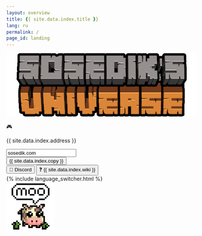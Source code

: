 ```yaml
---
layout: overview
title: {{ site.data.index.title }}
lang: ru
permalink: /
page_id: landing
---
```


<div class="server">
    <img src="/assets/server_logo.png" draggable="false" alt="Server Logo" class="server-logo">
    <div class="server-background center-column">
        <div class="ip center-column">
            <p class="ip-text">🎮</p>
            <p class="ip-text mc mc-gray">{{ site.data.index.address }}</p>
            <form class="ip-input"><input class="mc mc-white" type="text" id="server-ip" name="server-ip" value="sosedik.com"></form>
            <button id="ip-button" class="menu-button mc mc-white" onclick="copyIp();"><span id="ip-title" class="ip-title">{{ site.data.index.copy }}</span></button>
        </div>
        <div class="mc-buttons">
            <button id="discord-button" class="menu-button mc mc-white" onclick="window.open('https://discord.gg/vrMgAsXK8z', '_blank');">👾 Discord</button>
            <button id="wiki-button" class="menu-button mc mc-white" onclick="location.href='./wiki'" type="button">❓ {{ site.data.index.wiki }}</button>
        </div>
        {% include language_switcher.html %}
    </div>
    <img src="/assets/moople_logo.svg" draggable="false" alt="Moople Logo" class="moople-logo">
</div>
